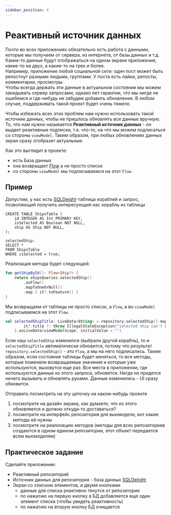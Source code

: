 ```yaml
---
sidebar_position: 4
---
```


# Реактивный источник данных

Почти во всех приложениях обязательно есть работа с данными, которые мы получаем от сервера, из интернета, от базы данных и т.д.  
Какие-то данные будут отображаться на одном экране приложения, какие-то на двух, а какие-то на трех и более.  
Например, приложение любой социальной сети: один пост может быть репостнут разными людьми, группами. У поста есть лайки, репосты, комментарии, просмотры.  
Чтобы всегда держать эти данные в актуальном состоянии мы можем закидывать сервер запросами, однако нет гарантии, что мы нигде не ошибемся и где-нибудь не забудем добавить обновление. В любом случае, поддерживать такой проект будет очень тяжело.  

Чтобы избежать всех этих проблем нам нужно использовать такой источник данных, чтобы не пришлось обновлять все данные вручную.  
То, что нам нужно называется ***Реактивный источник данных*** - он выдает реактивные подписки, т.е. что-то, на что мы можем подписаться со стороны `viewModel`. Таким образом, при любых обновлениях данных экран сразу отобразит актуальные.   

Как это выглядит в проекте: 
- есть База данных
- она возвращает [Flow](https://developer.android.com/kotlin/flow) а не просто список
- со стороны `viewModel` мы подписываемся на этот `Flow`

## Пример

Допустим, у нас есть [SQLDeight](https://cashapp.github.io/sqldelight/)-таблица кораблей и запрос, позволяющий получить интересующий нас корабль из таблицы

```sqldelight
CREATE TABLE ShipsTable (
    id INTEGER AS Int PRIMARY KEY,
    isSelected AS Boolean NOT NULL,
    ship AS Ship NOT NULL,
);

selectedShip:
SELECT *
FROM ShipsTable
WHERE isSelected = true;
```
Реализация метода будет следующей:

```kotlin
fun getShipById(): Flow<Ship?> {
    return shipsQueries.selectedShip()
        .asFlow()
        .mapToOneOrNull()
        .map { it?.toFeature() }
}
```
Мы возвращаем от таблицы не просто список, а `Flow`, а во `viewModel` подписываемся на этот `Flow`.

```kotlin
val selectedShipTitle: LiveData<String> = repository.selectedShip().map {
        it?.title ?: throw IllegalStateException("selected ship can't be null!")
    }.asLiveData(viewModelScope, initialValue = "")
```

Если наш `selectedShip` изменился (выбрали другой корабль), то и `selectedShipTitle` автоматически обновится, потому что результат `repository.selectedShip()` - это `Flow`, а мы на него подписались.
Таким образом, если состояние таблицы будет меняться, то все методы, которые поменяли возвращаемые значения и которые уже используются, вызовутся еще раз. Все места в приложении, где используются данные из этого запроса, обновятся. Нигде не придется ничего вызывать и обновлять руками. Данные изменились - UI сразу обновится.

Отправить посмотреть на эту цепочку на каком-нибудь проекте
1. посмотрите на дизайн экрана, как думаете, что из этого обновляется и должно откуда-то доставаться? 
1. посмотрите на интерфейс репозитория для вьюмодели, вот какие методы ей нужны 
1. посмотрите на реализацию методов (методы для всех репозиториев создаются в одном едином репозитории, этот объект передается всем вьюмоделям)

## Практическое задание
Сделайте приложение: 
- Реактивный репозиторий
- Источник данных для репозитория - база данных [SQLDelight](https://cashapp.github.io/sqldelight/)
- Экран со списком элементов, и двумя кнопками
    - данные для списка реактивно тянутся от репозитория
    - по нажатию на первую кнопку в БД добавляется еще один элемент списка (чтобы увидеть реактивность)
    - по нажатию на вторую кнопку БД очищается
